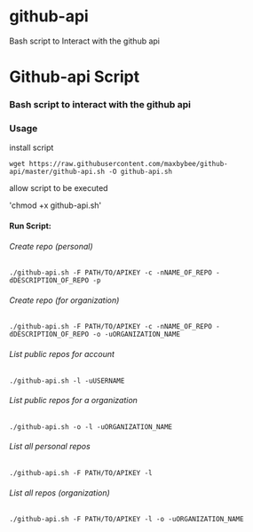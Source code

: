 # github-api
Bash script to Interact with the github api

# Github-api Script
### Bash script to interact with the github api


### Usage

install script

`wget https://raw.githubusercontent.com/maxbybee/github-api/master/github-api.sh -O github-api.sh`

allow script to be executed

'chmod +x github-api.sh'

#### Run Script:



###### Create repo (personal)
`./github-api.sh -F PATH/TO/APIKEY -c -nNAME_OF_REPO -dDESCRIPTION_OF_REPO -p`

###### Create repo (for organization)
`./github-api.sh -F PATH/TO/APIKEY -c -nNAME_OF_REPO -dDESCRIPTION_OF_REPO -o -uORGANIZATION_NAME`

###### List public repos for account
`./github-api.sh -l -uUSERNAME`

###### List public repos for a organization
`./github-api.sh -o -l -uORGANIZATION_NAME`


###### List all personal repos
`./github-api.sh -F PATH/TO/APIKEY -l`

###### List all repos (organization)
`./github-api.sh -F PATH/TO/APIKEY -l -o -uORGANIZATION_NAME`


